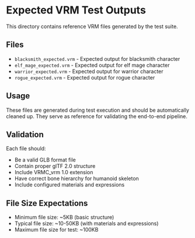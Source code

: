 # Expected VRM Test Outputs

This directory contains reference VRM files generated by the test suite.

## Files

- `blacksmith_expected.vrm` - Expected output for blacksmith character
- `elf_mage_expected.vrm` - Expected output for elf mage character
- `warrior_expected.vrm` - Expected output for warrior character
- `rogue_expected.vrm` - Expected output for rogue character

## Usage

These files are generated during test execution and should be automatically cleaned up.
They serve as reference for validating the end-to-end pipeline.

## Validation

Each file should:
- Be a valid GLB format file
- Contain proper glTF 2.0 structure
- Include VRMC_vrm 1.0 extension
- Have correct bone hierarchy for humanoid skeleton
- Include configured materials and expressions

## File Size Expectations

- Minimum file size: ~5KB (basic structure)
- Typical file size: ~10-50KB (with materials and expressions)
- Maximum file size for test: ~100KB